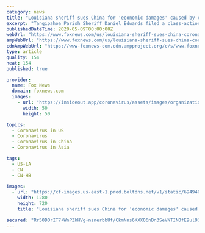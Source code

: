 ```yaml
---
category: news
title: "Louisiana sheriff sues China for 'economic damages' caused by coronavirus"
excerpt: "Tangipahoa Parish Sheriff Daniel Edwards filed a class-action lawsuit in the state of  Friday against the People’s Republic of China on the basis of “economic damages” caused by the novel coronavirus."
publishedDateTime: 2020-05-09T00:00:00Z
webUrl: "https://www.foxnews.com/us/louisiana-sheriff-sues-china-coronavirus"
ampWebUrl: "https://www.foxnews.com/us/louisiana-sheriff-sues-china-coronavirus.amp"
cdnAmpWebUrl: "https://www-foxnews-com.cdn.ampproject.org/c/s/www.foxnews.com/us/louisiana-sheriff-sues-china-coronavirus.amp"
type: article
quality: 154
heat: 154
published: true

provider:
  name: Fox News
  domain: foxnews.com
  images:
    - url: "https://insideout.app/coronavirus/assets/images/organizations/foxnews.com-50x50.jpg"
      width: 50
      height: 50

topics:
  - Coronavirus in US
  - Coronavirus
  - Coronavirus in China
  - Coronavirus in Asia

tags:
  - US-LA
  - CN
  - CN-HB

images:
  - url: "https://cf-images.us-east-1.prod.boltdns.net/v1/static/694940094001/f33c1360-73c1-4973-b722-e3ab9b105a85/a7aacdd9-9f68-438f-b8d7-63cdb0737d8e/1280x720/match/image.jpg"
    width: 1280
    height: 720
    title: "Louisiana sheriff sues China for 'economic damages' caused by coronavirus"

secured: "Rr50DOrIT7+WnPZkHVg+nznerbbUf/CkmNns6KXX06nDn3SeVNTIN0fE9ul93IdfWmTc+nvjEdopvIZ6dVFmL2UMunsxGuC9gfwiFUFvF8SNy1mKHsLnAAuA3aM1eICsUbCxORmG8oiwzdsjzM5172lMAxbDK/5HTVjPvglWl0vW9r9s17mARZkAuNvg6BU98NbAJJSB4kuAf5ByieTvTevuR4zMwQGBqSGlpNfLIRWXZoi0W1piNBPrdmmkrinxOACd73RLL54DMNGa60j+rkDqJ6anjgNTiV49hv+JhJbYGRewb7lWq2XjS7EfJlct;2Y21BBVjfN0PXYqjghoTGw=="
---
```


